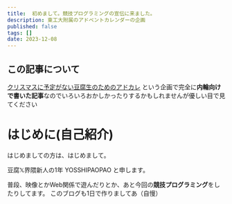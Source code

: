 ```yaml
---
title:  初めまして。競技プログラミングの宣伝に来ました。
description: 東工大附属のアドベントカレンダーの企画
published: false
tags: []
date: 2023-12-08
---
```


## この記事について
[クリスマスに予定がない豆腐生のためのアドカレ](https://adventar.org/calendars/9441)
という企画で完全に**内輪向けで書いた記事**なのでいろいろおかしかったりするかもしれませんが優しい目で見てください

# はじめに(自己紹介)
はじめましての方は、はじめまして。

豆腐𝕏界隈新人の1年 YOSSHIPAOPAO と申します。

普段、映像とかWeb関係で遊んだりとか、あと今回の**競技プログラミング**をしたりしてます。
このブログも1日で作りましてあ（自慢）


